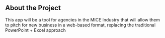 ## About the Project

This app will be a tool for agencies in the MICE Industry that will allow them to pitch for new business in a web-based format, replacing the traditional PowerPoint + Excel approach
